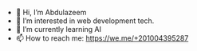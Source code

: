 - 👋 Hi, I’m Abdulazeem 
- 👀 I’m interested in web development tech.
- 🌱 I’m currently learning AI
- 📫 How to reach me: https://we.me/+201004395287

<!---
a-mouneer/a-mouneer is a ✨ special ✨ repository because its `README.md` (this file) appears on your GitHub profile.
You can click the Preview link to take a look at your changes.
--->
